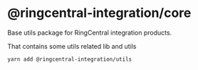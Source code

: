# @ringcentral-integration/core

Base utils package for RingCentral integration products.

That contains some utils related lib and utils

```sh
yarn add @ringcentral-integration/utils
```
